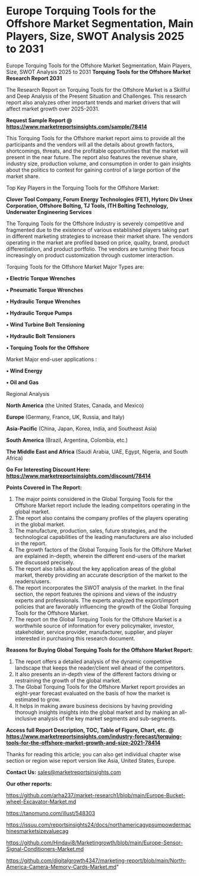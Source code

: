 # Europe Torquing Tools for the Offshore Market Segmentation, Main Players, Size, SWOT Analysis 2025 to 2031
Europe Torquing Tools for the Offshore Market Segmentation, Main Players, Size, SWOT Analysis 2025 to 2031
<strong>Torquing Tools for the Offshore Market Research Report 2031</strong>

The Research Report on Torquing Tools for the Offshore Market is a Skillful and Deep Analysis of the Present Situation and Challenges. This research report also analyzes other important trends and market drivers that will affect market growth over 2025-2031.

<strong>Request Sample Report @ <a href=https://www.marketreportsinsights.com/sample/78414>https://www.marketreportsinsights.com/sample/78414</a></strong>

This Torquing Tools for the Offshore market report aims to provide all the participants and the vendors will all the details about growth factors, shortcomings, threats, and the profitable opportunities that the market will present in the near future. The report also features the revenue share, industry size, production volume, and consumption in order to gain insights about the politics to contest for gaining control of a large portion of the market share.

Top Key Players in the Torquing Tools for the Offshore Market:

<strong>Clover Tool Company, Forum Energy Technologies (FET), Hytorc Div Unex Corporation, Offshore Bolting, TJ Tools, ITH Bolting Technology, Underwater Engineering Services</strong>

The Torquing Tools for the Offshore Industry is severely competitive and fragmented due to the existence of various established players taking part in different marketing strategies to increase their market share. The vendors operating in the market are profiled based on price, quality, brand, product differentiation, and product portfolio. The vendors are turning their focus increasingly on product customization through customer interaction.

Torquing Tools for the Offshore Market Major Types are:

<strong>• Electric Torque Wrenches

• Pneumatic Torque Wrenches

• Hydraulic Torque Wrenches

• Hydraulic Torque Pumps

• Wind Turbine Bolt Tensioning

• Hydraulic Bolt Tensioners

• Torquing Tools for the Offshore</strong>

Market Major end-user applications :

<strong>• Wind Energy

• Oil and Gas</strong>

Regional Analysis

</u><strong><b>North America</b></strong> (the United States, Canada, and Mexico)

<strong><b>Europe </b></strong>(Germany, France, UK, Russia, and Italy)

<strong><b>Asia-Pacific</b></strong> (China, Japan, Korea, India, and Southeast Asia)

<strong><b>South America</b></strong> (Brazil, Argentina, Colombia, etc.)

<strong><b>The Middle East and Africa</b></strong> (Saudi Arabia, UAE, Egypt, Nigeria, and South Africa)

<strong>Go For Interesting Discount Here: <a href=https://www.marketreportsinsights.com/discount/78414>https://www.marketreportsinsights.com/discount/78414</a></strong>

<strong>Points Covered in The Report:</strong>
<ol>
  <li>The major points considered in the Global Torquing Tools for the Offshore Market report include the leading competitors operating in the global market.</li>
  <li>The report also contains the company profiles of the players operating in the global market.</li>
  <li>The manufacture, production, sales, future strategies, and the technological capabilities of the leading manufacturers are also included in the report.</li>
  <li>The growth factors of the Global Torquing Tools for the Offshore Market are explained in-depth, wherein the different end-users of the market are discussed precisely.</li>
  <li>The report also talks about the key application areas of the global market, thereby providing an accurate description of the market to the readers/users.</li>
  <li>The report incorporates the SWOT analysis of the market. In the final section, the report features the opinions and views of the industry experts and professionals. The experts analyzed the export/import policies that are favorably influencing the growth of the Global Torquing Tools for the Offshore Market.</li>
  <li>The report on the Global Torquing Tools for the Offshore Market is a worthwhile source of information for every policymaker, investor, stakeholder, service provider, manufacturer, supplier, and player interested in purchasing this research document.</li>
</ol>
<strong>Reasons for Buying Global Torquing Tools for the Offshore Market Report:</strong>

<ol>
  <li>The report offers a detailed analysis of the dynamic competitive landscape that keeps the reader/client well ahead of the competitors.</li>
  <li>It also presents an in-depth view of the different factors driving or restraining the growth of the global market.</li>
  <li>The Global Torquing Tools for the Offshore Market report provides an eight-year forecast evaluated on the basis of how the market is estimated to grow.</li>
  <li>It helps in making aware business decisions by having providing thorough insights insights into the global market and by making an all-inclusive analysis of the key market segments and sub-segments.</li>
</ol>
<strong>Access full Report Description, TOC, Table of Figure, Chart, etc. @ <a href=https://www.marketreportsinsights.com/industry-forecast/torquing-tools-for-the-offshore-market-growth-and-size-2021-78414>https://www.marketreportsinsights.com/industry-forecast/torquing-tools-for-the-offshore-market-growth-and-size-2021-78414</a></strong>


Thanks for reading this article; you can also get individual chapter wise section or region wise report version like Asia, United States, Europe.

<strong>Contact Us:</strong>
sales@marketreportsinsights.com

<strong>Our other reports:</strong>

<a href=https://github.com/arha237/market-research1/blob/main/Europe-Bucket-wheel-Excavator-Market.md>https://github.com/arha237/market-research1/blob/main/Europe-Bucket-wheel-Excavator-Market.md</a>

<a href=https://tanomuno.com/illust/548303>https://tanomuno.com/illust/548303</a>

<a href=https://issuu.com/reportsinsights24/docs/northamericagypsumpowdermachinesmarketsizevaluecag>https://issuu.com/reportsinsights24/docs/northamericagypsumpowdermachinesmarketsizevaluecag</a>

<a href=https://github.com/Hindavi8/Marketingrowth/blob/main/Europe-Sensor-Signal-Conditioners-Market.md>https://github.com/Hindavi8/Marketingrowth/blob/main/Europe-Sensor-Signal-Conditioners-Market.md</a>

<a href=https://github.com/digitalgrowth4347/marketing-report/blob/main/North-America-Camera-Memory-Cards-Market.md>https://github.com/digitalgrowth4347/marketing-report/blob/main/North-America-Camera-Memory-Cards-Market.md</a>"
